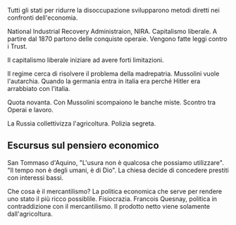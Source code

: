 Tutti gli stati per ridurre la disoccupazione svilupparono metodi diretti nei confronti dell'economia.

National Industrial Recovery Administraion, NIRA. Capitalismo liberale. 
A partire dal 1870 partono delle conquiste operaie. Vengono fatte leggi contro i Trust.

Il capitalismo liberale iniziare ad avere forti limitazioni.

Il regime cerca di risolvere il problema della madrepatria. Mussolini vuole l'autarchia. Quando la germania entra in italia era perché Hitler era arrabbiato con l'italia.

Quota novanta. Con Mussolini scompaiono le banche miste. Scontro tra Operai e lavoro. 

La Russia collettivizza l'agricoltura. Polizia segreta. 

## Escursus sul pensiero economico

San Tommaso d'Aquino, "L'usura non è qualcosa che possiamo utilizzare". "Il tempo non è degli umani, è di Dio". La chiesa decide di concedere  prestiti con interessi bassi.

Che cosa è il mercantilismo? La politica economica che serve per rendere uno stato il più ricco possiblile. Fisiocrazia. Francois Quesnay, politica in contraddizione con il mercantilismo. Il prodotto netto viene solamente dall'agricoltura.
